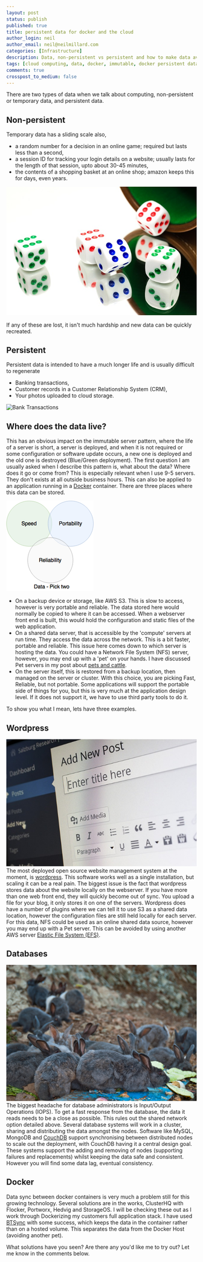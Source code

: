 ```yaml
---
layout: post
status: publish
published: true
title: persistent data for docker and the cloud
author_login: neil
author_email: neil@neilmillard.com
categories: [Infrastructure]
description: Data, non-persistent vs persistent and how to make data available in temporary environments
tags: [cloud computing, data, docker, immutable, docker persistent data]
comments: true
crosspost_to_medium: false
---
```

There are two types of data when we talk about computing, non-persistent or temporary data, and persistent data.
## Non-persistent
Temporary data has a sliding scale also,
* a random number for a decision in an online game; required but lasts less than a second,
* a session ID for tracking your login details on a website; usually lasts for the length of that session, upto about 30-45 minutes,
* the contents of a shopping basket at an online shop; amazon keeps this for days, even years.

![Random numbers with dice](/public/img/maxpixel.freegreatpicture.com-Fun-Roll-Yahtzee-Game-Luck-Dice-Chance-Throwing-1132533.jpg)

If any of these are lost, it isn't much hardship and new data can be quickly recreated.

## Persistent
Persistent data is intended to have a much longer life and is usually difficult to regenerate
* Banking transactions,
* Customer records in a Customer Relationship System (CRM),
* Your photos uploaded to cloud storage.

![Bank Transactions](https://upload.wikimedia.org/wikipedia/commons/c/cb/BankStatementChequing.png)

## Where does the data live?
This has an obvious impact on the immutable server pattern, where the life of a server is short, a server is deployed, and when it is not required or some configuration or software update occurs, a new one is deployed and the old one is destroyed (Blue/Green deployment).
The first question I am usually asked when I describe this pattern is, what about the data? Where does it go or come from? This is especially relevant when I use 9-5 servers. They don't exists at all outside business hours.
  This can also be applied to an application running in a [Docker](https://www.docker.com/) container.
There are three places where this data can be stored.

![Data Storage, pick two](/public/img/venn.png)
* On a backup device or storage, like AWS S3.
This is slow to access, however is very portable and reliable. The data stored here would normally be copied to where it can be accessed. When a webserver front end is built, this would hold the configuration and static files of the web application.
* On a shared data server, that is accessible by the 'compute' servers at run time. They access the data across the network.
This is a bit faster, portable and reliable. This issue here comes down to which server is hosting the data. You could have a Network File System (NFS) server, however, you may end up with a 'pet' on your hands. I have discussed Pet servers in my post about [pets and cattle](/2016/10/06/pets-vs-cattle/index.html).
* On the server itself, this is restored from a backup location, then managed on the server or cluster.
With this choice, you are picking Fast, Reliable, but not portable. Some applications will support the portable side of things for you, but this is very much at the application design level. If it does not support it, we have to use third party tools to do it.

To show you what I mean, lets have three examples.

## Wordpress
![Wordpress Blogging software](/public/img/Content-Management-System-Cms-Wordpress-Blog-Post-265132.jpg)
The most deployed open source website management system at the moment, is [wordpress](https://wordpress.org/).
This software works well as a single installation, but scaling it can be a real pain. The biggest issue is the fact that wordpress stores data about the website locally on the webserver. If you have more than one web front end, they will quickly become out of sync. You upload a file for your blog, it only stores it on one of the servers.
Wordpress does have a number of plugins where we can tell it to use S3 as a shared data location, however the configuration files are still held locally for each server. For this data, NFS could be used as an online shared data source, however you may end up with a Pet server. This can be avoided by using another AWS server [Elastic File System (EFS)](https://aws.amazon.com/blogs/aws/amazon-elastic-file-system-shared-file-storage-for-amazon-ec2/).

## Databases
![Scaling like rabbits](/public/img/scaling_like_rabbits.jpg)
The biggest headache for database administrators is Input/Output Operations (IOPS). To get a fast response from the database, the data it reads needs to be a close as possible. This rules out the shared network option detailed above.
Several database systems will work in a cluster, sharing and distributing the data amongst the nodes. Software like MySQL, MongoDB and [CouchDB](https://en.wikipedia.org/wiki/CouchDB) support synchronising between distributed nodes to scale out the deployment, with CouchDB having it a central design goal.
These systems support the adding and removing of nodes (supporting failures and replacements) whilst keeping the data safe and consistent. However you will find some data lag, eventual consistency.

## Docker
Data sync between docker containers is very much a problem still for this growing technology. Several solutions are in the works, ClusterHQ with Flocker, Portworx, Hedvig and StorageOS. I will be checking these out as I work through Dockerizing my customers full application stack. I have used [BTSync](https://www.resilio.com/) with some success, which keeps the data in the container rather than on a hosted volume. This separates the data from the Docker Host (avoiding another pet).

What solutions have you seen? Are there any you'd like me to try out? Let me know in the comments below.
